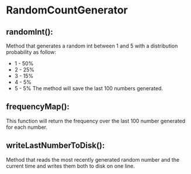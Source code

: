 # RandomCountGenerator


## randomInt():
Method that generates a random int between 1 and 5 with a distribution
probability as follow:
 - 1 - 50%
 - 2 - 25%
 - 3 - 15%
 - 4 - 5%
 - 5 - 5%
The method will save the last 100 numbers generated.

## frequencyMap():
This function will return the frequency over the last 100 number generated
for each number.


## writeLastNumberToDisk():

Method that reads the most recently generated random number and the current time
and writes them both to disk on one line.